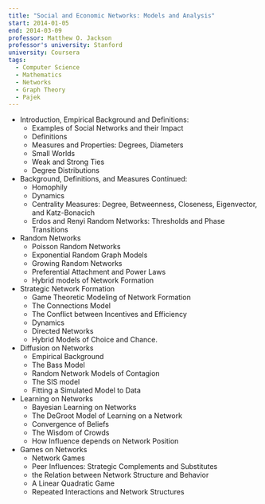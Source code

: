 ```yaml
---
title: "Social and Economic Networks: Models and Analysis"
start: 2014-01-05
end: 2014-03-09
professor: Matthew O. Jackson
professor's university: Stanford
university: Coursera
tags:
  - Computer Science
  - Mathematics
  - Networks
  - Graph Theory
  - Pajek
---
```

- Introduction, Empirical Background and Definitions:
  - Examples of Social Networks and their Impact
  - Definitions
  - Measures and Properties: Degrees, Diameters
  - Small Worlds
  - Weak and Strong Ties
  - Degree Distributions
- Background, Definitions, and Measures Continued:
  - Homophily
  - Dynamics
  - Centrality Measures: Degree, Betweenness, Closeness, Eigenvector, and
    Katz-Bonacich
  - Erdos and Renyi Random Networks: Thresholds and Phase Transitions
- Random Networks
  - Poisson Random Networks
  - Exponential Random Graph Models
  - Growing Random Networks
  - Preferential Attachment and Power Laws
  - Hybrid models of Network Formation
- Strategic Network Formation
  - Game Theoretic Modeling of Network Formation
  - The Connections Model
  - The Conflict between Incentives and Efficiency
  - Dynamics
  - Directed Networks
  - Hybrid Models of Choice and Chance.
- Diffusion on Networks
  - Empirical Background
  - The Bass Model
  - Random Network Models of Contagion
  - The SIS model
  - Fitting a Simulated Model to Data
- Learning on Networks
  - Bayesian Learning on Networks
  - The DeGroot Model of Learning on a Network
  - Convergence of Beliefs
  - The Wisdom of Crowds
  - How Influence depends on Network Position
- Games on Networks
  - Network Games
  - Peer Influences: Strategic Complements and Substitutes
  - the Relation between Network Structure and Behavior
  - A Linear Quadratic Game
  - Repeated Interactions and Network Structures
